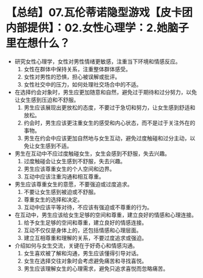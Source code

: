 # 【总结】07.瓦伦蒂诺隐型游戏【皮卡团内部提供】：02.女性心理学：2.她脑子里在想什么？

-   研究女性心理学，女性对男性情绪更敏感，注重当下环境和情感反应。
    1.  女性在群体中保持关系，注重整体群体感受。
    2.  女性对男性的恐惧，担心被误解或批评。
    3.  女性社交中的压力，如何处理社交场合中的不适。
-   在选择约会对象时，男生应更加随意和自然，避免过于期待和过分努力，以免让女生感到压迫和不舒服。
    1.  男生应该展现出更放松的态度，不要过于急切和努力，让女生感到舒适和放松。
    2.  约会时，男生应该更注重女生的感受和内心状态，而不是过于关注外在的事物。
    3.  男生在约会中应该更加自然地与女生互动，避免过度触碰和过分主动，以免让女生感到不适。
-   男生在互动中不应过度触碰女生，女生会感到不舒服，失去兴趣。
    1.  过度触碰会让女生感到不舒服，失去兴趣。
    2.  男生应该尊重女生的个人空间和边界。
    3.  互动中应该注重沟通和相互尊重。
-   男生应该尊重女生的意愿，不要强迫或过度追求。
    1.  不要让女生感到被迫或不舒服。
    2.  尊重女生的选择和决定。
    3.  互动中应该平等对待，不应该有强迫或不尊重的行为。
-   在互动中，男生应该给女生足够的空间和尊重，建立良好的情感和心理连接。
    1.  给予女生足够的空间和尊重，建立良好的情感连接。
    2.  互动不仅仅是身体上的，还包括情感和心理层面。
    3.  建立互相尊重和理解的关系，不要过度追求或强迫。
-   介绍如何与女生交流，关键在于好奇心和情感沟通。
    1.  女生喜欢被了解和沟通，男生应该懂得引导对话。
    2.  女生在选择交往对象时会考虑避免痛苦和寻找喜悦。
    3.  男生应该理解女生的心理需求，避免只追求喜悦而忽略痛苦。